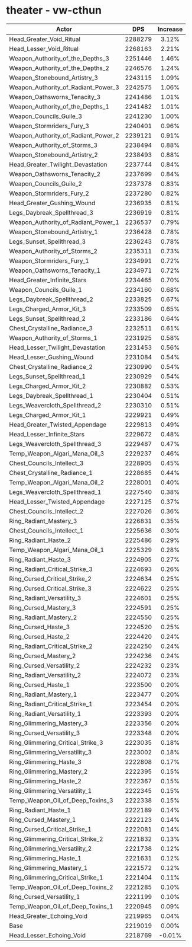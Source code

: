 # theater - vw-cthun
| Actor | DPS | Increase |
|---|:---:|:---:|
|Head_Greater_Void_Ritual|2288279|3.12%|
|Head_Lesser_Void_Ritual|2268163|2.21%|
|Weapon_Authority_of_the_Depths_3|2251446|1.46%|
|Weapon_Authority_of_the_Depths_2|2246576|1.24%|
|Weapon_Stonebound_Artistry_3|2243115|1.09%|
|Weapon_Authority_of_Radiant_Power_3|2242575|1.06%|
|Weapon_Oathsworns_Tenacity_3|2241486|1.01%|
|Weapon_Authority_of_the_Depths_1|2241482|1.01%|
|Weapon_Councils_Guile_3|2241230|1.00%|
|Weapon_Stormriders_Fury_3|2240401|0.96%|
|Weapon_Authority_of_Radiant_Power_2|2239121|0.91%|
|Weapon_Authority_of_Storms_3|2238494|0.88%|
|Weapon_Stonebound_Artistry_2|2238493|0.88%|
|Head_Greater_Twilight_Devastation|2237744|0.84%|
|Weapon_Oathsworns_Tenacity_2|2237699|0.84%|
|Weapon_Councils_Guile_2|2237378|0.83%|
|Weapon_Stormriders_Fury_2|2237280|0.82%|
|Head_Greater_Gushing_Wound|2236935|0.81%|
|Legs_Daybreak_Spellthread_3|2236919|0.81%|
|Weapon_Authority_of_Radiant_Power_1|2236537|0.79%|
|Weapon_Stonebound_Artistry_1|2236428|0.78%|
|Legs_Sunset_Spellthread_3|2236243|0.78%|
|Weapon_Authority_of_Storms_2|2235311|0.73%|
|Weapon_Stormriders_Fury_1|2234991|0.72%|
|Weapon_Oathsworns_Tenacity_1|2234971|0.72%|
|Head_Greater_Infinite_Stars|2234465|0.70%|
|Weapon_Councils_Guile_1|2234160|0.68%|
|Legs_Daybreak_Spellthread_2|2233825|0.67%|
|Legs_Charged_Armor_Kit_3|2233509|0.65%|
|Legs_Sunset_Spellthread_2|2233186|0.64%|
|Chest_Crystalline_Radiance_3|2232511|0.61%|
|Weapon_Authority_of_Storms_1|2231925|0.58%|
|Head_Lesser_Twilight_Devastation|2231453|0.56%|
|Head_Lesser_Gushing_Wound|2231084|0.54%|
|Chest_Crystalline_Radiance_2|2230990|0.54%|
|Legs_Sunset_Spellthread_1|2230929|0.54%|
|Legs_Charged_Armor_Kit_2|2230882|0.53%|
|Legs_Daybreak_Spellthread_1|2230404|0.51%|
|Legs_Weavercloth_Spellthread_2|2230310|0.51%|
|Legs_Charged_Armor_Kit_1|2229921|0.49%|
|Head_Greater_Twisted_Appendage|2229813|0.49%|
|Head_Lesser_Infinite_Stars|2229672|0.48%|
|Legs_Weavercloth_Spellthread_3|2229487|0.47%|
|Temp_Weapon_Algari_Mana_Oil_3|2229237|0.46%|
|Chest_Councils_Intellect_3|2228905|0.45%|
|Chest_Crystalline_Radiance_1|2228685|0.44%|
|Temp_Weapon_Algari_Mana_Oil_2|2228001|0.40%|
|Legs_Weavercloth_Spellthread_1|2227540|0.38%|
|Head_Lesser_Twisted_Appendage|2227125|0.37%|
|Chest_Councils_Intellect_2|2227026|0.36%|
|Ring_Radiant_Mastery_3|2226831|0.35%|
|Chest_Councils_Intellect_1|2225636|0.30%|
|Ring_Radiant_Haste_2|2225486|0.29%|
|Temp_Weapon_Algari_Mana_Oil_1|2225329|0.28%|
|Ring_Radiant_Haste_3|2224905|0.27%|
|Ring_Radiant_Critical_Strike_3|2224693|0.26%|
|Ring_Cursed_Critical_Strike_2|2224634|0.25%|
|Ring_Cursed_Critical_Strike_3|2224622|0.25%|
|Ring_Radiant_Versatility_3|2224601|0.25%|
|Ring_Cursed_Mastery_3|2224591|0.25%|
|Ring_Radiant_Mastery_2|2224550|0.25%|
|Ring_Cursed_Haste_3|2224520|0.25%|
|Ring_Cursed_Haste_2|2224420|0.24%|
|Ring_Radiant_Critical_Strike_2|2224250|0.24%|
|Ring_Cursed_Mastery_2|2224236|0.24%|
|Ring_Cursed_Versatility_2|2224232|0.23%|
|Ring_Radiant_Versatility_2|2224072|0.23%|
|Ring_Cursed_Haste_1|2223500|0.20%|
|Ring_Radiant_Mastery_1|2223477|0.20%|
|Ring_Radiant_Critical_Strike_1|2223454|0.20%|
|Ring_Radiant_Versatility_1|2223393|0.20%|
|Ring_Glimmering_Mastery_3|2223356|0.20%|
|Ring_Cursed_Versatility_3|2223348|0.20%|
|Ring_Glimmering_Critical_Strike_3|2223035|0.18%|
|Ring_Glimmering_Versatility_3|2223002|0.18%|
|Ring_Glimmering_Haste_3|2222808|0.17%|
|Ring_Glimmering_Mastery_2|2222395|0.15%|
|Ring_Glimmering_Haste_2|2222367|0.15%|
|Ring_Glimmering_Versatility_1|2222345|0.15%|
|Temp_Weapon_Oil_of_Deep_Toxins_3|2222338|0.15%|
|Ring_Radiant_Haste_1|2222189|0.14%|
|Ring_Cursed_Mastery_1|2222123|0.14%|
|Ring_Cursed_Critical_Strike_1|2222081|0.14%|
|Ring_Glimmering_Critical_Strike_2|2221832|0.13%|
|Ring_Glimmering_Versatility_2|2221738|0.12%|
|Ring_Glimmering_Haste_1|2221631|0.12%|
|Ring_Glimmering_Mastery_1|2221572|0.12%|
|Ring_Glimmering_Critical_Strike_1|2221404|0.11%|
|Temp_Weapon_Oil_of_Deep_Toxins_2|2221285|0.10%|
|Ring_Cursed_Versatility_1|2221199|0.10%|
|Temp_Weapon_Oil_of_Deep_Toxins_1|2220945|0.09%|
|Head_Greater_Echoing_Void|2219965|0.04%|
|Base|2219019|0.00%|
|Head_Lesser_Echoing_Void|2218769|-0.01%|
